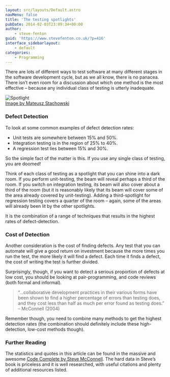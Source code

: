```yaml
---
layout: src/layouts/Default.astro
navMenu: false
title: 'The testing spotlights'
pubDate: 2014-02-03T23:09:34+00:00
author:
    - steve-fenton
guid: 'https://www.stevefenton.co.uk/?p=416'
interface_sidebarlayout:
    - default
categories:
    - Programming
---
```


There are lots of different ways to test software at many different stages in the software development cycle, but as we all know, there is no panacea. There isn’t even room for a discussion about which one method is the most effective – because any individual class of testing is utterly inadequate.

![Spotlight](https://www.stevefenton.co.uk/wp-content/uploads/2015/07/spotlight.png)  
[Image by Mateusz Stachowski](http://www.sxc.hu/profile/Mattox)

### Defect Detection

To look at some common examples of defect detection rates:

- Unit tests are somewhere between 15% and 50%.
- Integration testing is in the region of 25% to 40%.
- A regression test lies between 15% and 30%.

So the simple fact of the matter is this. If you use any single class of testing, you are doomed!

Think of each class of testing as a spotlight that you can shine into a dark room. If you perform unit-testing, the beam will reveal perhaps a third of the room. If you switch on integration testing, its beam will also cover about a third of the room (but it is reasonably likely that its beam will cover some of the area already covered by unit-testing). Adding a third-spotlight for regression testing covers a quarter of the room – again, some of the areas will already been lit by the other spotlights.

It is the combination of a range of techniques that results in the highest rates of defect-detection.

### Cost of Detection

Another consideration is the cost of finding defects. Any test that you can automate will give a good return on investment because the more times you run the test, the more likely it will find a defect. Each time it finds a defect, the cost of writing the test is further divided.

Surprisingly, though, if you want to detect a serious proportion of defects at low cost, you should be looking at pair-programming, and code reviews (both formal and informal).

> “…collaborative development practices in their various forms have been shown to find a higher percentage of errors than testing does, and they cost less than half as much per error found as testing does.” – McConnell (2004)

Remember though, you need to combine many methods to get the highest detection rates (the combination should definitely include these high-detection, low-cost methods though).

### Further Reading

The statistics and quotes in this article can be found in the massive and awesome [Code Complete by Steve McConnell](http://www.amazon.co.uk/Code-Complete-Practical-Handbook-Construction/dp/0735619670). The hard data in Steve’s book is priceless and it is well researched, with useful citations and plenty of additional resources listed.